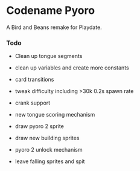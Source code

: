 
# Codename Pyoro

A Bird and Beans remake for Playdate.

### Todo

- Clean up tongue segments
- clean up variables and create more constants
- card transitions
- tweak difficulty including >30k 0.2s spawn rate
- crank support

- new tongue scoring mechanism
- draw pyoro 2 sprite
- draw new building sprites
- pyoro 2 unlock mechanism
- leave falling sprites and spit
